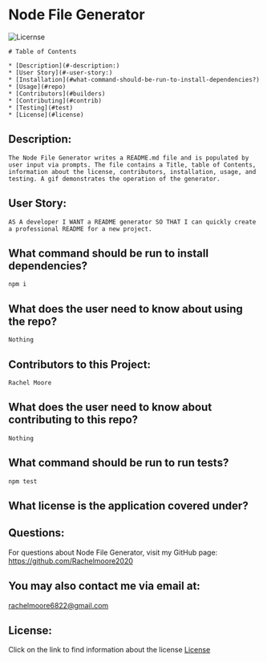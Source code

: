 

  # Node File Generator

  ![Licernse](https://img.shields.io/badge/License--blue.svg "License Badge")
  


    # Table of Contents

    * [Description](#-description:)
    * [User Story](#-user-story:)
    * [Installation](#what-command-should-be-run-to-install-dependencies?)
    * [Usage](#repo)
    * [Contributors](#builders)
    * [Contributing](#contrib)
    * [Testing](#test)
    * [License](#license)
    

## Description:
    The Node File Generator writes a README.md file and is populated by user input via prompts. The file contains a Title, table of Contents, information about the license, contributors, installation, usage, and testing. A gif demonstrates the operation of the generator.

## User Story:
    AS A developer I WANT a README generator SO THAT I can quickly create a professional README for a new project.

## What command should be run to install dependencies?
    npm i

## What does the user need to know about using the repo?
    Nothing

## Contributors to this Project:
    Rachel Moore

## What does the user need to know about contributing to this repo?
    Nothing

## What command should be run to run tests?
    npm test

## What license is the application covered under?
    

## Questions:
For questions about Node File Generator, visit my GitHub page:
    https://github.com/Rachelmoore2020
  
  ## You may also contact me via email at:
  rachelmoore6822@gmail.com
  
  ## License:
  Click on the link to find information about the license
  [License](https://opensource.org/licenses/)

